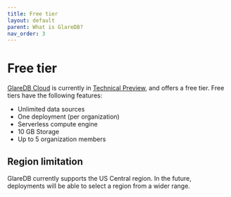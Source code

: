 ```yaml
---
title: Free tier
layout: default
parent: What is GlareDB?
nav_order: 3
---
```


# Free tier

[GlareDB Cloud] is currently in [Technical Preview], and offers a free tier.
Free tiers have the following features:

- Unlimited data sources
- One deployment (per organization)
- Serverless compute engine
- 10 GB Storage
- Up to 5 organization members

## Region limitation

GlareDB currently supports the US Central region. In the future, deployments
will be able to select a region from a wider range.

[GlareDB Cloud]: https://console.glaredb.com
[Technical Preview]: /docs/about/technical-preview
